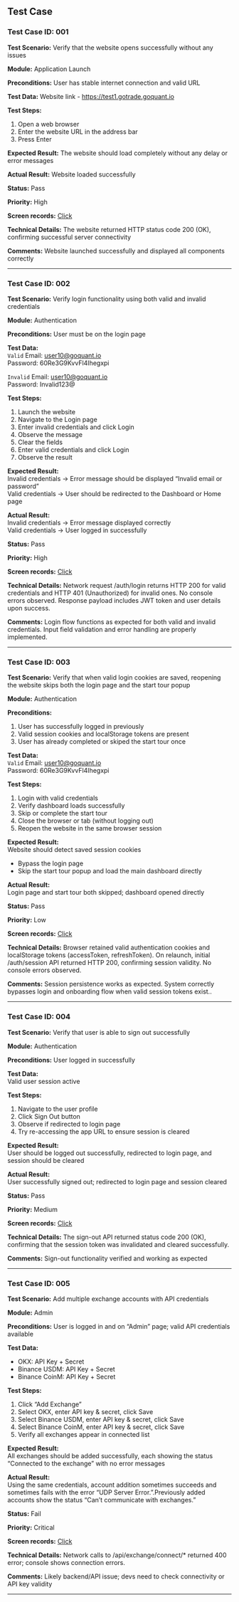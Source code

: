 ## Test Case

### Test Case ID: 001

**Test Scenario:** 
Verify that the website opens successfully without any issues  

**Module:** 
Application Launch  

**Preconditions:** 
User has stable internet connection and valid URL  

**Test Data:** 
Website link - https://test1.gotrade.goquant.io  

**Test Steps:**  
1. Open a web browser  
2. Enter the website URL in the address bar  
3. Press Enter  

**Expected Result:** 
The website should load completely without any delay or error messages  

**Actual Result:** 
Website loaded successfully

**Status:** Pass  

**Priority:** High

**Screen records:** [Click](https://drive.google.com/file/d/1vETf-AfXrMFXzg-uN5IXzHMzuaVKbQ_r/view?usp=sharing)  

**Technical Details:** 
The website returned HTTP status code 200 (OK), confirming successful server connectivity  

**Comments:** 
Website launched successfully and displayed all components correctly  

---

### Test Case ID: 002

**Test Scenario:** 
Verify login functionality using both valid and invalid credentials  

**Module:** 
Authentication  

**Preconditions:** 
User must be on the login page  

**Test Data:**  
`Valid` 
Email: user10@goquant.io  
Password: 60Re3G9KvvFl4Ihegxpi  

`Invalid`
Email: user10@goquant.io  
Password: Invalid123@  

**Test Steps:**  
1. Launch the website  
2. Navigate to the Login page  
3. Enter invalid credentials and click Login  
4. Observe the message  
5. Clear the fields  
6. Enter valid credentials and click Login  
7. Observe the result  

**Expected Result:**  
Invalid credentials → Error message should be displayed “Invalid email or password”  
Valid credentials → User should be redirected to the Dashboard or Home page  

**Actual Result:**  
Invalid credentials → Error message displayed correctly  
Valid credentials → User logged in successfully  

**Status:** Pass  

**Priority:** High  

**Screen records:** [Click](https://drive.google.com/file/d/16bEJAb3-EiqlKTaSfdY8d-zlzs1yyHLA/view?usp=sharing)  

**Technical Details:** 
Network request /auth/login returns HTTP 200 for valid credentials and HTTP 401 (Unauthorized) for invalid ones. No console errors observed. Response payload includes JWT token and user details upon success.

**Comments:** 
Login flow functions as expected for both valid and invalid credentials. Input field validation and error handling are properly implemented.

---

### Test Case ID: 003

**Test Scenario:** 
Verify that when valid login cookies are saved, reopening the website skips both the login page and the start tour popup  

**Module:** 
Authentication  

**Preconditions:** 
1. User has successfully logged in previously
2. Valid session cookies and localStorage tokens are present
3. User has already completed or skiped the start tour once  

**Test Data:**  
`Valid` 
Email: user10@goquant.io  
Password: 60Re3G9KvvFl4Ihegxpi   

**Test Steps:**  
1. Login with valid credentials
2. Verify dashboard loads successfully
3. Skip or complete the start tour
4. Close the browser or tab (without logging out)
5. Reopen the website in the same browser session 

**Expected Result:**  
Website should detect saved session cookies
- Bypass the login page
- Skip the start tour popup and load the main dashboard directly 

**Actual Result:**  
Login page and start tour both skipped; dashboard opened directly 

**Status:** Pass  

**Priority:** Low  

**Screen records:** [Click](https://drive.google.com/file/d/12s47OKxWeBaNCM5XRSQYWzeNf5mgQI0U/view?usp=sharing)  

**Technical Details:** 
Browser retained valid authentication cookies and localStorage tokens (accessToken, refreshToken). On relaunch, initial /auth/session API returned HTTP 200, confirming session validity. No console errors observed.

**Comments:** 
Session persistence works as expected. System correctly bypasses login and onboarding flow when valid session tokens exist..

---

### Test Case ID: 004

**Test Scenario:** 
Verify that user is able to sign out successfully 

**Module:** 
Authentication  

**Preconditions:** 
User logged in successfully 

**Test Data:**  
Valid user session active  

**Test Steps:**  
1. Navigate to the user profile 
2. Click Sign Out button
3. Observe if redirected to login page
4. Try re-accessing the app URL to ensure session is cleared

**Expected Result:**  
User should be logged out successfully, redirected to login page, and session should be cleared 

**Actual Result:**  
User successfully signed out; redirected to login page and session cleared

**Status:** Pass  

**Priority:** Medium  

**Screen records:** [Click](https://drive.google.com/file/d/1uDhfci1tc_mvHCpT5Et96p5fJvMpr9wH/view?usp=sharing)  

**Technical Details:** 
The sign-out API returned status code 200 (OK), confirming that the session token was invalidated and cleared successfully.

**Comments:** 
Sign-out functionality verified and working as expected

---

### Test Case ID: 005

**Test Scenario:** 
Add multiple exchange accounts with API credentials 

**Module:** 
Admin  

**Preconditions:** 
User is logged in and on “Admin” page; valid API credentials available 

**Test Data:**  
- OKX: API Key + Secret
- Binance USDM: API Key + Secret
- Binance CoinM: API Key + Secret 

**Test Steps:**  
1. Click “Add Exchange”
2. Select OKX, enter API key & secret, click Save
3. Select Binance USDM, enter API key & secret, click Save
4. Select Binance CoinM, enter API key & secret, click Save
5. Verify all exchanges appear in connected list

**Expected Result:**  
All exchanges should be added successfully, each showing the status “Connected to the exchange” with no error messages 

**Actual Result:**  
Using the same credentials, account addition sometimes succeeds and sometimes fails with the error “UDP Server Error.”.Previously added accounts show the status “Can’t communicate with exchanges.”

**Status:** Fail  

**Priority:** Critical  

**Screen records:** [Click](https://drive.google.com/file/d/1Zj0Sfntaw2R1i9E2447B7Ia0ANFasS7i/view?usp=sharing)  

**Technical Details:** 
Network calls to /api/exchange/connect/* returned 400 error; console shows connection errors.

**Comments:** 
Likely backend/API issue; devs need to check connectivity or API key validity

---
